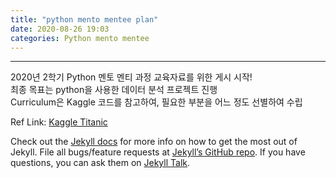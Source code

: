 ```yaml
---
title: "python mento mentee plan"
date: 2020-08-26 19:03
categories: Python mento mentee
---
```

---
2020년 2학기 Python 멘토 멘티 과정 교육자료를 위한 게시 시작!<br>
최종 목표는 python을 사용한 데이터 분석 프로젝트 진행<br>
Curriculum은 Kaggle 코드를 참고하여,
필요한 부분을 어느 정도 선별하여 수립

Ref Link: [Kaggle Titanic][kaggle link]

[kaggle link]: https://www.kaggle.com/adityakaushik01/titanic-survival-for-beginners-76

Check out the [Jekyll docs][jekyll-docs] for more info on how to get the most out of Jekyll. File all bugs/feature requests at [Jekyll’s GitHub repo][jekyll-gh]. If you have questions, you can ask them on [Jekyll Talk][jekyll-talk].

[jekyll-docs]: https://jekyllrb.com/docs/home
[jekyll-gh]:   https://github.com/jekyll/jekyll
[jekyll-talk]: https://talk.jekyllrb.com/
